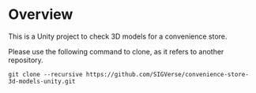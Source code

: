# Overview
This is a Unity project to check 3D models for a convenience store.

Please use the following command to clone, as it refers to another repository.  

```bash:
git clone --recursive https://github.com/SIGVerse/convenience-store-3d-models-unity.git
```
